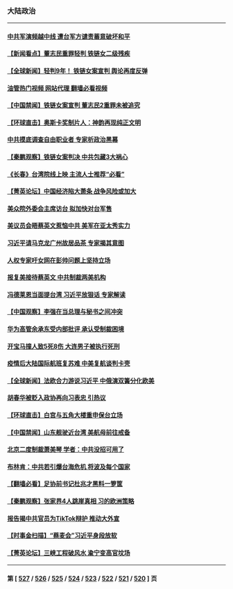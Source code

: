 ### 大陆政治
---
#### [中共军演频越中线 遭台军方谴责蓄意破坏和平](../../pages/ncid277/n13968220.md?04082045) 
#### [【新闻看点】董志民重罪轻判 铁链女二级残疾](../../pages/ncid277/n13967789.md?04082045) 
#### [【全球新闻】轻判9年！ 铁链女案宣判 舆论再度反弹](../../pages/ncid277/n13968015.md?04082045) 
#### [油管热门视频 网站代理 翻墙必看视频](http://138.2.39.72:81/youtube.html?epic-marker?04082045)
#### [【中国禁闻】铁链女案宣判 董志民2重罪未被追究](../../pages/ncid277/n13967746.md?04082045) 
#### [【环球直击】奥斯卡奖制片人：神韵再现纯正文明](../../pages/ncid277/n13967742.md?04082045) 
#### [中共摸底调查自由职业者 专家析政治黑幕](../../pages/ncid277/n13967828.md?04082045) 
#### [【秦鹏观察】铁链女案判决 中共包藏3大祸心](../../pages/ncid277/n13967791.md?04082045) 
#### [《长春》台湾院线上映 主流人士推荐“必看”](../../pages/ncid277/n13967751.md?04082045) 
#### [【菁英论坛】中国经济陷大萧条 战争风险或加大](../../pages/ncid277/n13967749.md?04082045) 
#### [美众院外委会主席访台 拟加快对台军售](../../pages/ncid277/n13967756.md?04082045) 
#### [美议员会晤蔡英文惹恼中共 美军在亚太秀实力](../../pages/ncid277/n13967725.md?04082045) 
#### [习近平请马克龙广州故居品茶 专家揭其意图](../../pages/ncid277/n13967692.md?04082045) 
#### [人权专家吁女网在彭帅问题上坚持立场](../../pages/ncid277/n13967676.md?04082045) 
#### [报复美接待蔡英文 中共制裁两美机构](../../pages/ncid277/n13967566.md?04082045) 
#### [冯德莱恩当面提台湾 习近平放狠话 专家解读](../../pages/ncid277/n13967417.md?04082045) 
#### [【中国观察】李强在当总理与秘书之间冲突](../../pages/ncid277/n13967019.md?04082045) 
#### [华为高管余承东受内部批评 承认受制裁困境](../../pages/ncid277/n13967315.md?04082045) 
#### [开宝马撞人致5死8伤 大连男子被执行死刑](../../pages/ncid277/n13967387.md?04082045) 
#### [疫情后大陆国际航班复苏难 中美复航谈判卡壳](../../pages/ncid277/n13967092.md?04082045) 
#### [【全球新闻】法欧合力游说习近平 中俄演双簧分化欧美](../../pages/ncid277/n13967293.md?04082045) 
#### [胡春华被贬入政协再向习表忠 引热议](../../pages/ncid277/n13967191.md?04082045) 
#### [【环球直击】白宫与五角大楼重申保台立场](../../pages/ncid277/n13966885.md?04082045) 
#### [【中国禁闻】山东舰驶近台湾 美航母前往戒备](../../pages/ncid277/n13966882.md?04082045) 
#### [北京二度制裁萧美琴 学者：中共没招可用了](../../pages/ncid277/n13967200.md?04082045) 
#### [布林肯：中共若引爆台海危机 将波及每个国家](../../pages/ncid277/n13967013.md?04082045) 
#### [【翻墙必看】足协前书记杜兆才黑料一箩筐](../../pages/ncid277/n13966996.md?04082045) 
#### [【秦鹏观察】张家界4人跳崖真相 习的欧洲策略](../../pages/ncid277/n13966958.md?04082045) 
#### [报告揭中共官员为TikTok辩护 推动大外宣](../../pages/ncid277/n13966895.md?04082045) 
#### [【时事金扫描】“蔡麦会”习近平身段放软](../../pages/ncid277/n13966952.md?04082045) 
#### [【菁英论坛】三峡工程破风水 渝宁变高官坟场](../../pages/ncid277/n13966889.md?04082045) 

---
#### 第 [ [527](./527.md?04082045) / [526](./526.md?04082045) / [525](./525.md?04082045) / [524](./524.md?04082045) / [523](./523.md?04082045) / [522](./522.md?04082045) / [521](./521.md?04082045) / [520](./520.md?04082045) ] 页
